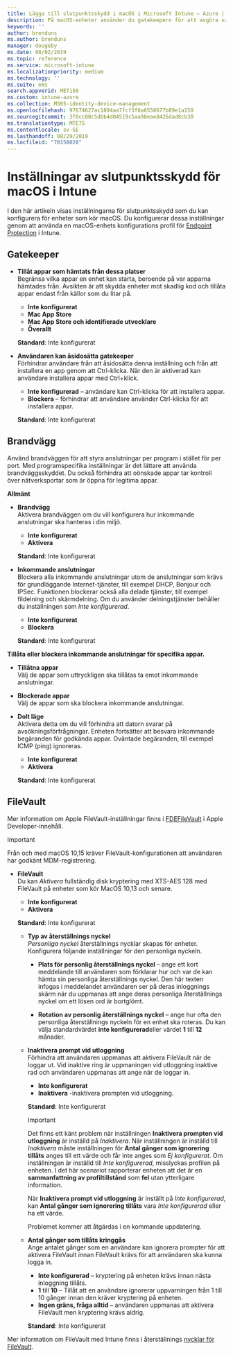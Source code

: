 ```yaml
---
title: Lägga till slutpunktsskydd i macOS i Microsoft Intune – Azure | Microsoft Docs
description: På macOS-enheter använder du gatekeepern för att avgöra var appar kan installeras, inklusive Mac App Store. Genom att aktivera eller konfigurera en brandvägg kan man också tillåta eller blockera specifika appar, använda Stealthläge och även blockera vissa typer av inkommande anslutningar med Microsoft Intune.
keywords: ''
author: brenduns
ms.author: brenduns
manager: dougeby
ms.date: 08/02/2019
ms.topic: reference
ms.service: microsoft-intune
ms.localizationpriority: medium
ms.technology: ''
ms.suite: ems
search.appverid: MET150
ms.custom: intune-azure
ms.collection: M365-identity-device-management
ms.openlocfilehash: 97674627ac1894aa7fcf3f6a6550677b89e1a150
ms.sourcegitcommit: 3f0cc80c5dbb4d04519c5aa98eae8426dad8cb30
ms.translationtype: MTE75
ms.contentlocale: sv-SE
ms.lasthandoff: 08/29/2019
ms.locfileid: "70158028"
---
```

# <a name="macos-endpoint-protection-settings-in-intune"></a>Inställningar av slutpunktsskydd för macOS i Intune  

I den här artikeln visas inställningarna för slutpunktsskydd som du kan konfigurera för enheter som kör macOS. Du konfigurerar dessa inställningar genom att använda en macOS-enhets konfigurations profil för [Endpoint Protection](endpoint-protection-configure.md) i Intune.  

## <a name="gatekeeper"></a>Gatekeeper  

- **Tillåt appar som hämtats från dessa platser**  
  Begränsa vilka appar en enhet kan starta, beroende på var apparna hämtades från. Avsikten är att skydda enheter mot skadlig kod och tillåta appar endast från källor som du litar på.  

  - **Inte konfigurerat**  
  - **Mac App Store**  
  - **Mac App Store och identifierade utvecklare**  
  - **Överallt**  

  **Standard**: Inte konfigurerat  

- **Användaren kan åsidosätta gatekeeper**  
  Förhindrar användare från att åsidosätta denna inställning och från att installera en app genom att Ctrl-klicka. När den är aktiverad kan användare installera appar med Ctrl+klick.  
 
  - **Inte konfigurerad** – användare kan Ctrl-klicka för att installera appar.  
  - **Blockera** – förhindrar att användare använder Ctrl-klicka för att installera appar.  

  **Standard**: Inte konfigurerat  

## <a name="firewall"></a>Brandvägg  

Använd brandväggen för att styra anslutningar per program i stället för per port. Med programspecifika inställningar är det lättare att använda brandväggsskyddet. Du också förhindra att oönskade appar tar kontroll över nätverksportar som är öppna för legitima appar.  

**Allmänt**
- **Brandvägg**  
  Aktivera brandväggen om du vill konfigurera hur inkommande anslutningar ska hanteras i din miljö.  
  - **Inte konfigurerat**  
  - **Aktivera**  

  **Standard**: Inte konfigurerat  

- **Inkommande anslutningar**  
  Blockera alla inkommande anslutningar utom de anslutningar som krävs för grundläggande Internet-tjänster, till exempel DHCP, Bonjour och IPSec. Funktionen blockerar också alla delade tjänster, till exempel fildelning och skärmdelning. Om du använder delningstjänster behåller du inställningen som *Inte konfigurerad*.  
  - **Inte konfigurerat**  
  - **Blockera**  

  **Standard**: Inte konfigurerat  

**Tillåta eller blockera inkommande anslutningar för specifika appar.**  

  - **Tillåtna appar**  
    Välj de appar som uttryckligen ska tillåtas ta emot inkommande anslutningar.  

  - **Blockerade appar**  
    Välj de appar som ska blockera inkommande anslutningar.  

  - **Dolt läge**  
    Aktivera detta om du vill förhindra att datorn svarar på avsökningsförfrågningar. Enheten fortsätter att besvara inkommande begäranden för godkända appar. Oväntade begäranden, till exempel ICMP (ping) ignoreras.  
    - **Inte konfigurerat**  
    - **Aktivera**  

    **Standard**: Inte konfigurerat  

## <a name="filevault"></a>FileVault  
Mer information om Apple FileVault-inställningar finns i [FDEFileVault](https://developer.apple.com/documentation/devicemanagement/fdefilevault) i Apple Developer-innehåll. 

> [!IMPORTANT]  
> Från och med macOS 10,15 kräver FileVault-konfigurationen att användaren har godkänt MDM-registrering. 

- **FileVault**  
  Du kan *Aktivera* fullständig disk kryptering med XTS-AES 128 med FileVault på enheter som kör MacOS 10,13 och senare.  
  - **Inte konfigurerat**  
  - **Aktivera**  

  **Standard**: Inte konfigurerat  

  - **Typ av återställnings nyckel**  
    *Personliga nyckel* återställnings nycklar skapas för enheter. Konfigurera följande inställningar för den personliga nyckeln.  

    - **Plats för personlig återställnings nyckel** – ange ett kort meddelande till användaren som förklarar hur och var de kan hämta sin personliga återställnings nyckel. Den här texten infogas i meddelandet användaren ser på deras inloggnings skärm när du uppmanas att ange deras personliga återställnings nyckel om ett lösen ord är bortglömt.  
      
    - **Rotation av personlig återställnings nyckel** – ange hur ofta den personliga återställnings nyckeln för en enhet ska roteras. Du kan välja standardvärdet **inte konfigurerad**eller värdet **1** till **12** månader.  

  - **Inaktivera prompt vid utloggning**  
    Förhindra att användaren uppmanas att aktivera FileVault när de loggar ut.  Vid inaktive ring är uppmaningen vid utloggning inaktive rad och användaren uppmanas att ange när de loggar in.  
    - **Inte konfigurerat**  
    - **Inaktivera** -inaktivera prompten vid utloggning.

    **Standard**: Inte konfigurerat  

     > [!IMPORTANT]  
     > Det finns ett känt problem när inställningen **Inaktivera prompten vid utloggning** är inställd på *Inaktivera*. När inställningen är inställd till *Inaktivera* måste inställningen för **Antal gånger som ignorering tillåts** anges till ett värde och får inte anges som *Ej konfigurerat*. Om inställningen är inställd till *Inte konfigurerad*, misslyckas profilen på enheten. I det här scenariot rapporterar enheten att det är en **sammanfattning av profiltillstånd** som **fel** utan ytterligare information.
     > 
     > När **Inaktivera prompt vid utloggning** är inställt på *Inte konfigurerad*, kan **Antal gånger som ignorering tillåts** vara *Inte konfigurerad* eller ha ett värde.  
     > 
     > Problemet kommer att åtgärdas i en kommande uppdatering. 

  - **Antal gånger som tillåts kringgås**  
  Ange antalet gånger som en användare kan ignorera prompter för att aktivera FileVault innan FileVault krävs för att användaren ska kunna logga in.  

    - **Inte konfigurerad** – kryptering på enheten krävs innan nästa inloggning tillåts.  
    - **1** till **10** – Tillåt att en användare ignorerar uppvarningen från 1 till 10 gånger innan den kräver kryptering på enheten.  
    - **Ingen gräns, fråga alltid** – användaren uppmanas att aktivera FileVault men kryptering krävs aldrig.  
 
    **Standard**: Inte konfigurerat  

Mer information om FileVault med Intune finns i återställnings [nycklar för FileVault](encryption-monitor.md#filevault-recovery-keys).


